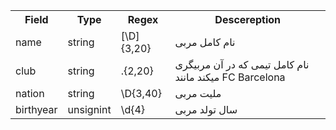  <table>
  <tr>
    <th>Field</th>
    <th>Type</th>
    <th>Regex</th>
    <th>Descereption</th>
  </tr>
 
  <tr>
    <td>name</td>
    <td>string</td>
    <td>[\D]{3,20}</td>
    <td>
    نام کامل مربی
    </td>
  </tr>
 
  <tr>
    <td>club</td>
    <td>string</td>
    <td>.{2,20}</td>
    <td>
    نام کامل تیمی که در آن مربیگری میکند مانند FC Barcelona
    </td>
  </tr>

  <tr>
    <td>nation</td>
    <td>string</td>
    <td>\D{3,40}</td>
    <td>
    ملیت مربی
    </td>
  </tr>


  <tr>
    <td>birthyear</td>
    <td>unsignint</td>
    <td>\d{4}</td>
    <td>
    سال تولد مربی
    </td>
  </tr>

</table> 
